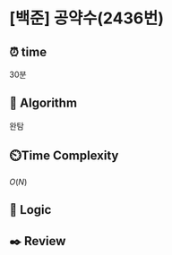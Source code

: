 # [백준]  공약수(2436번)

## ⏰  **time**

30분

## :pushpin: **Algorithm**

완탐

## ⏲️**Time Complexity**

$O(N)$

## :round_pushpin: **Logic**

## :black_nib: **Review**

```

```
